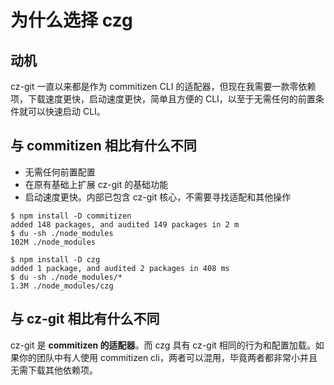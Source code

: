 # 为什么选择 czg

## 动机

cz-git 一直以来都是作为 commitizen CLI 的适配器，但现在我需要一款零依赖项，下载速度更快，启动速度更快，简单且方便的 CLI，以至于无需任何的前置条件就可以快速启动 CLI。

## 与 commitizen 相比有什么不同

- 无需任何前置配置
- 在原有基础上扩展 cz-git 的基础功能
- 启动速度更快。内部已包含 cz-git 核心，不需要寻找适配和其他操作

```bash{7,9}
$ npm install -D commitizen
added 148 packages, and audited 149 packages in 2 m
$ du -sh ./node_modules
102M ./node_modules

$ npm install -D czg
added 1 package, and audited 2 packages in 408 ms
$ du -sh ./node_modules/*
1.3M ./node_modules/czg
```

## 与 cz-git 相比有什么不同
cz-git 是 **commitizen 的适配器**。而 czg 具有 cz-git 相同的行为和配置加载。如果你的团队中有人使用 commitizen cli，两者可以混用，毕竟两者都非常小并且无需下载其他依赖项。

